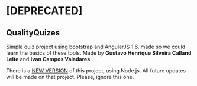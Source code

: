 # [DEPRECATED] 
## QualityQuizes
Simple quiz project using bootstrap and AngularJS 1.6, made so we could learn the basics of these tools.
Made by **Gustavo Henrique Silveira Calland Leite** and **Ivan Campos Valadares**

There is a [NEW VERSION](https://github.com/gustavocalland/QualityQuizes-v2) of this project, using Node.js.
All future updates will be made on that project. Please, ignore this one.
